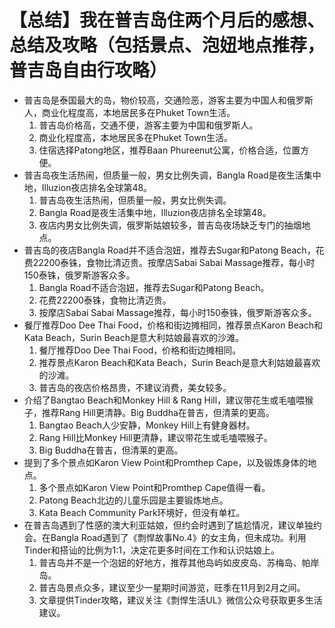 # 【总结】我在普吉岛住两个月后的感想、总结及攻略（包括景点、泡妞地点推荐，普吉岛自由行攻略）

-   普吉岛是泰国最大的岛，物价较高，交通险恶，游客主要为中国人和俄罗斯人，商业化程度高，本地居民多在Phuket Town生活。
    1.  普吉岛价格高，交通不便，游客主要为中国和俄罗斯人。
    2.  商业化程度高，本地居民多在Phuket Town生活。
    3.  住宿选择Patong地区，推荐Baan Phureenut公寓，价格合适，位置方便。
-   普吉岛夜生活热闹，但质量一般，男女比例失调，Bangla Road是夜生活集中地，Illuzion夜店排名全球第48。
    1.  普吉岛夜生活热闹，但质量一般，男女比例失调。
    2.  Bangla Road是夜生活集中地，Illuzion夜店排名全球第48。
    3.  夜店内男女比例失调，俄罗斯姑娘较多，普吉岛夜场缺乏专门的抽烟地点。
-   普吉岛的夜店Bangla Road并不适合泡妞，推荐去Sugar和Patong Beach，花费22200泰铢，食物比清迈贵。按摩店Sabai Sabai Massage推荐，每小时150泰铢，俄罗斯游客众多。
    1.  Bangla Road不适合泡妞，推荐去Sugar和Patong Beach。
    2.  花费22200泰铢，食物比清迈贵。
    3.  按摩店Sabai Sabai Massage推荐，每小时150泰铢，俄罗斯游客众多。
-   餐厅推荐Doo Dee Thai Food，价格和街边摊相同，推荐景点Karon Beach和Kata Beach，Surin Beach是意大利姑娘最喜欢的沙滩。
    1.  餐厅推荐Doo Dee Thai Food，价格和街边摊相同。
    2.  推荐景点Karon Beach和Kata Beach，Surin Beach是意大利姑娘最喜欢的沙滩。
    3.  普吉岛的夜店价格昂贵，不建议消费，美女较多。
-   介绍了Bangtao Beach和Monkey Hill & Rang Hill，建议带花生或毛嗑喂猴子，推荐Rang Hill更清静。Big Buddha在普吉，但清莱的更高。
    1.  Bangtao Beach人少安静，Monkey Hill上有健身器材。
    2.  Rang Hill比Monkey Hill更清静，建议带花生或毛嗑喂猴子。
    3.  Big Buddha在普吉，但清莱的更高。
-   提到了多个景点如Karon View Point和Promthep Cape，以及锻炼身体的地点。
    1.  多个景点如Karon View Point和Promthep Cape值得一看。
    2.  Patong Beach北边的儿童乐园是主要锻炼地点。
    3.  Kata Beach Community Park环境好，但没有单杠。
-   在普吉岛遇到了性感的澳大利亚姑娘，但约会时遇到了尴尬情况，建议单独约会。在Bangla Road遇到了《剽悍故事No.4》的女主角，但未成功。利用Tinder和搭讪的比例为1:1，决定花更多时间在工作和认识姑娘上。
    1.  普吉岛并不是一个泡妞的好地方，推荐其他岛屿如皮皮岛、苏梅岛、帕岸岛。
    2.  普吉岛景点众多，建议至少一星期时间游览，旺季在11月到2月之间。
    3.  文章提供Tinder攻略，建议关注《剽悍生活UL》微信公众号获取更多生活建议。